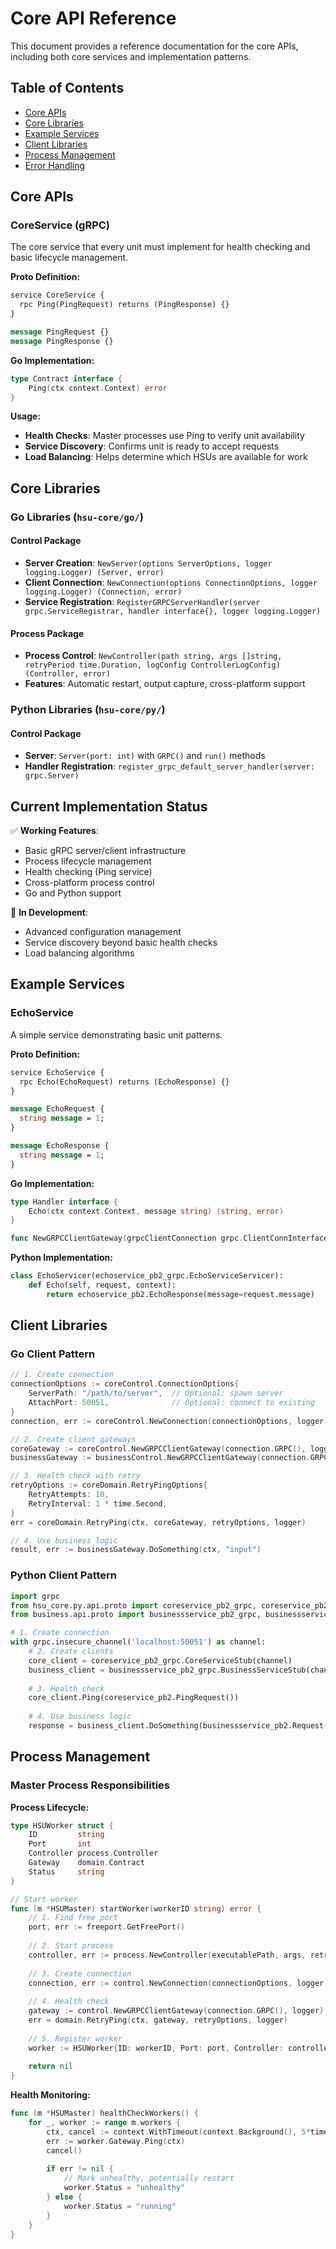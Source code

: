 # Core API Reference

This document provides a reference documentation for the core APIs, including both core services and implementation patterns.

## Table of Contents

- [Core APIs](#core-hsu-apis)
- [Core Libraries](#core-libraries)
- [Example Services](#example-services)
- [Client Libraries](#client-libraries)
- [Process Management](#process-management)
- [Error Handling](#error-handling)

## Core APIs

### CoreService (gRPC)

The core service that every unit must implement for health checking and basic lifecycle management.

**Proto Definition:**
```proto
service CoreService {
  rpc Ping(PingRequest) returns (PingResponse) {}
}

message PingRequest {}
message PingResponse {}
```

**Go Implementation:**
```go
type Contract interface {
    Ping(ctx context.Context) error
}
```

**Usage:**
- **Health Checks**: Master processes use Ping to verify unit availability
- **Service Discovery**: Confirms unit is ready to accept requests
- **Load Balancing**: Helps determine which HSUs are available for work

## Core Libraries

### Go Libraries (`hsu-core/go/`)

#### Control Package
- **Server Creation**: `NewServer(options ServerOptions, logger logging.Logger) (Server, error)`
- **Client Connection**: `NewConnection(options ConnectionOptions, logger logging.Logger) (Connection, error)`
- **Service Registration**: `RegisterGRPCServerHandler(server grpc.ServiceRegistrar, handler interface{}, logger logging.Logger)`

#### Process Package
- **Process Control**: `NewController(path string, args []string, retryPeriod time.Duration, logConfig ControllerLogConfig) (Controller, error)`
- **Features**: Automatic restart, output capture, cross-platform support

### Python Libraries (`hsu-core/py/`)

#### Control Package
- **Server**: `Server(port: int)` with `GRPC()` and `run()` methods
- **Handler Registration**: `register_grpc_default_server_handler(server: grpc.Server)`

## Current Implementation Status

✅ **Working Features**:
- Basic gRPC server/client infrastructure
- Process lifecycle management
- Health checking (Ping service)
- Cross-platform process control
- Go and Python support

🚧 **In Development**:
- Advanced configuration management
- Service discovery beyond basic health checks
- Load balancing algorithms

## Example Services

### EchoService

A simple service demonstrating basic unit patterns.

**Proto Definition:**
```proto
service EchoService {
  rpc Echo(EchoRequest) returns (EchoResponse) {}
}

message EchoRequest {
  string message = 1;
}

message EchoResponse {
  string message = 1;
}
```

**Go Implementation:**
```go
type Handler interface {
    Echo(ctx context.Context, message string) (string, error)
}

func NewGRPCClientGateway(grpcClientConnection grpc.ClientConnInterface, logger logging.Logger) Handler
```

**Python Implementation:**
```python
class EchoServicer(echoservice_pb2_grpc.EchoServiceServicer):
    def Echo(self, request, context):
        return echoservice_pb2.EchoResponse(message=request.message)
```

## Client Libraries

### Go Client Pattern

```go
// 1. Create connection
connectionOptions := coreControl.ConnectionOptions{
    ServerPath: "/path/to/server",  // Optional: spawn server
    AttachPort: 50051,              // Optional: connect to existing
}
connection, err := coreControl.NewConnection(connectionOptions, logger)

// 2. Create client gateways
coreGateway := coreControl.NewGRPCClientGateway(connection.GRPC(), logger)
businessGateway := businessControl.NewGRPCClientGateway(connection.GRPC(), logger)

// 3. Health check with retry
retryOptions := coreDomain.RetryPingOptions{
    RetryAttempts: 10,
    RetryInterval: 1 * time.Second,
}
err = coreDomain.RetryPing(ctx, coreGateway, retryOptions, logger)

// 4. Use business logic
result, err := businessGateway.DoSomething(ctx, "input")
```

### Python Client Pattern

```python
import grpc
from hsu_core.py.api.proto import coreservice_pb2_grpc, coreservice_pb2
from business.api.proto import businessservice_pb2_grpc, businessservice_pb2

# 1. Create connection
with grpc.insecure_channel('localhost:50051') as channel:
    # 2. Create clients
    core_client = coreservice_pb2_grpc.CoreServiceStub(channel)
    business_client = businessservice_pb2_grpc.BusinessServiceStub(channel)
    
    # 3. Health check
    core_client.Ping(coreservice_pb2.PingRequest())
    
    # 4. Use business logic
    response = business_client.DoSomething(businessservice_pb2.Request(data="input"))
```

## Process Management

### Master Process Responsibilities

**Process Lifecycle:**
```go
type HSUWorker struct {
    ID         string
    Port       int
    Controller process.Controller
    Gateway    domain.Contract
    Status     string
}

// Start worker
func (m *HSUMaster) startWorker(workerID string) error {
    // 1. Find free port
    port, err := freeport.GetFreePort()
    
    // 2. Start process
    controller, err := process.NewController(executablePath, args, retryPeriod, logConfig)
    
    // 3. Create connection
    connection, err := control.NewConnection(connectionOptions, logger)
    
    // 4. Health check
    gateway := control.NewGRPCClientGateway(connection.GRPC(), logger)
    err = domain.RetryPing(ctx, gateway, retryOptions, logger)
    
    // 5. Register worker
    worker := HSUWorker{ID: workerID, Port: port, Controller: controller, Gateway: gateway}
    
    return nil
}
```

**Health Monitoring:**
```go
func (m *HSUMaster) healthCheckWorkers() {
    for _, worker := range m.workers {
        ctx, cancel := context.WithTimeout(context.Background(), 5*time.Second)
        err := worker.Gateway.Ping(ctx)
        cancel()
        
        if err != nil {
            // Mark unhealthy, potentially restart
            worker.Status = "unhealthy"
        } else {
            worker.Status = "running"
        }
    }
}
```
